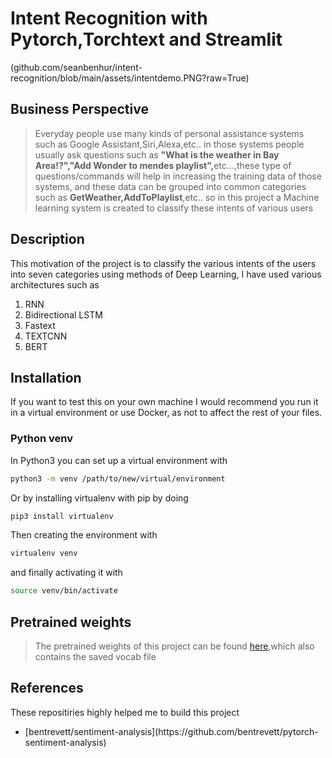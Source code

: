 # Intent Recognition with Pytorch,Torchtext and Streamlit
(github.com/seanbenhur/intent-recognition/blob/main/assets/intentdemo.PNG?raw=True)

## Business Perspective
> Everyday people use many kinds of personal assistance systems such as  Google Assistant,Siri,Alexa,etc.. in those systems people usually ask questions such as <b>"What is the weather in Bay Area!?","Add Wonder to mendes playlist",</b>etc...,these type of questions/commands will help in increasing the training data of those systems, and these data can be grouped into common categories such as <b>GetWeather,AddToPlaylist</b>,etc.. so in this project a Machine learning system is created to classify these intents of various users

## Description
This motivation of the project is to classify the various intents of  the users into seven categories using methods of Deep Learning, I have used various architectures such as <br>
<ol>
	<li>RNN</li>
	<li>Bidirectional LSTM</li>
	<li>Fastext</li>
	<li>TEXTCNN</li>
	<li>BERT</li>
</ol>

## Installation
If you want to test this on your own machine I would recommend you run it in a virtual environment or use Docker, as not to affect the rest of your files.

### Python venv

In Python3 you can set up a virtual environment with

```bash
python3 -m venv /path/to/new/virtual/environment
```

Or by installing virtualenv with pip by doing
```bash
pip3 install virtualenv
```
Then creating the environment with
```bash
virtualenv venv
```
and finally activating it with
```bash
source venv/bin/activate
```
## Pretrained weights
> The pretrained weights of this project can be found [here](https://drive.google.com/drive/folders/1MBCxlfgghc0Buwndtw3JQ5kTpez88aeE?usp=sharing),which also contains the saved vocab file

## References
These repositiries highly helped me to build this project
<ul><li>[bentrevett/sentiment-analysis](https://github.com/bentrevett/pytorch-sentiment-analysis)</li></ul>